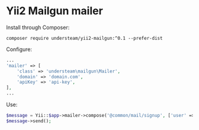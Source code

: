 # Yii2 Mailgun mailer

Install through Composer:

```
composer require understeam/yii2-mailgun:^0.1 --prefer-dist
```

Configure:

```php
...
'mailer' => [
    'class' => 'understeam\mailgun\Mailer',
    'domain' => 'domain.com',
    'apiKey' => 'api-key',
],
...
```

Use:

```php
$message = Yii::$app->mailer->compose('@common/mail/signup', ['user' => $user]);
$message->send();
```

